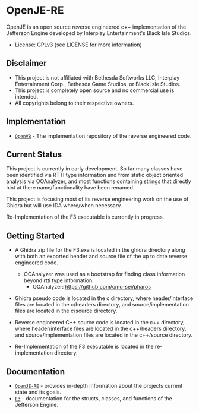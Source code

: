 OpenJE-RE
=========

OpenJE is an open source reverse engineered c++ implementation of the Jefferson Engine developed by Interplay Entertainment's Black Isle Studios.

- License: GPLv3 (see LICENSE for more information)

Disclaimer
----------

- This project is not affiliated with Bethesda Softworks LLC, Interplay Entertainment Corp., Bethesda Game Studios, or Black Isle Studios.
- This project is completely open source and no commercial use is intended.
- All copyrights belong to their respective owners.

Implementation
--------------

- [`OpenVB`](https://github.com/OpenJE/openvb) - The implementation repository of the reverse engineered code.

Current Status
--------------

This project is currently in early development. So far many classes have been identified via RTTI type information and from static object oriented analysis via OOAnalyzer, and most functions containing strings that directly hint at there name/functionality have been renamed.

This project is focusing most of its reverse engineering work on the use of Ghidra but will use IDA where/when necessary.

Re-Implementation of the F3 executable is currently in progress.

Getting Started
---------------

- A Ghidra zip file for the F3.exe is located in the ghidra directory along with both an exported header and source file of the up to date reverse engineered code.
    - OOAnalyzer was used as a bootstrap for finding class information beyond rtti type information.
        - OOAnalyzer: https://github.com/cmu-sei/pharos

- Ghidra pseudo code is located in the c directory, where header/interface files are located in the c/headers directory, and source/implementation files are located in the c/source directory.
- Reverse engineered C++ source code is located in the c++ directory, where header/interface files are located in the c++/headers directory, and source/implementation files are located in the c++/source directory.
- Re-Implementation of the F3 executable is located in the re-implementation directory.

Documentation
-------------

- [`OpenJE-RE`](/docs/OpenJE-RE.md) - provides in-depth information about the projects current state and its goals.
- [`F3`](/docs/F3.md) - documentation for the structs, classes, and functions of the Jefferson Engine.
